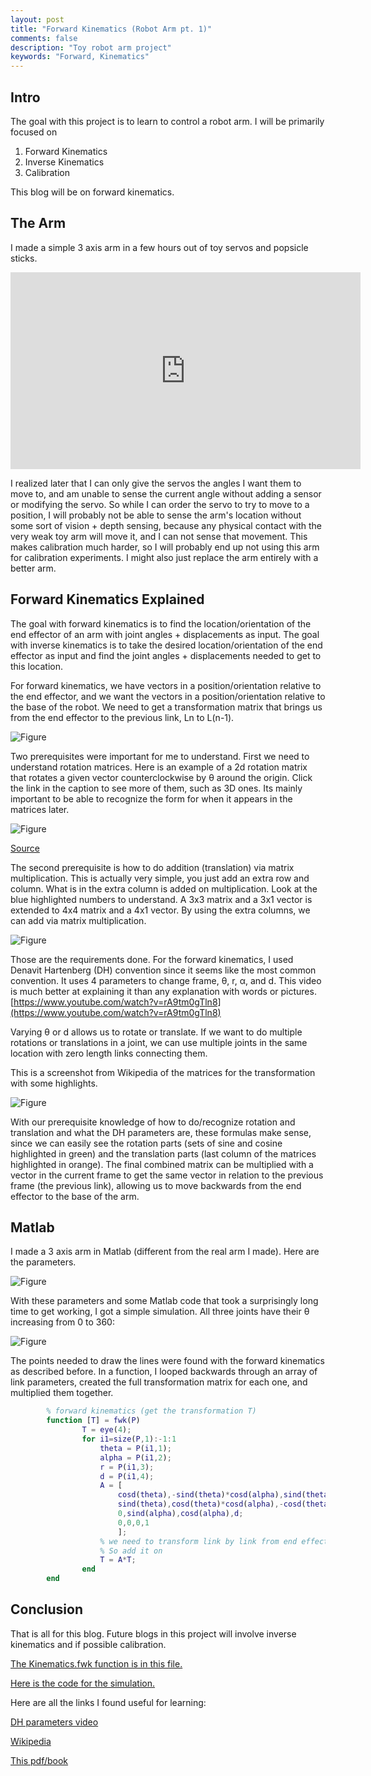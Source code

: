 ```yaml
---
layout: post
title: "Forward Kinematics (Robot Arm pt. 1)"
comments: false
description: "Toy robot arm project"
keywords: "Forward, Kinematics"
---
```


## Intro

The goal with this project is to learn to control a robot arm. I will be primarily focused on
1. Forward Kinematics
2. Inverse Kinematics
3. Calibration

This blog will be on forward kinematics.

<div class="divider"></div>

## The Arm

I made a simple 3 axis arm in a few hours out of toy servos and popsicle sticks.


<iframe width="560" height="315" src="https://www.youtube.com/embed/KJEiu5JqJ3g" frameborder="0" allow="accelerometer; autoplay; encrypted-media; gyroscope; picture-in-picture" allowfullscreen></iframe>

I realized later that I can only give the servos the angles I want them to move to, and am unable to sense the current angle without adding a sensor or modifying the servo. So while I can order the servo to try to move to a position, I will probably not be able to sense the arm's location without some sort of vision + depth sensing, because any physical contact with the very weak toy arm will move it, and I can not sense that movement. This makes calibration much harder, so I will probably end up not using this arm for calibration experiments. I might also just replace the arm entirely with a better arm.

## Forward Kinematics Explained

The goal with forward kinematics is to find the location/orientation of the end effector of an arm with joint angles + displacements as input. The goal with inverse kinematics is to take the desired location/orientation of the end effector as input and find the joint angles + displacements needed to get to this location.

For forward kinematics, we have vectors in a position/orientation relative to the end effector, and we want the vectors in a position/orientation relative to the base of the robot. We need to get a transformation matrix that brings us from the end effector to the previous link, Ln to L(n-1).

![Figure](/assets/images/ForwardKinematics/FwkLinks.png)

Two prerequisites were important for me to understand. First we need to understand rotation matrices. Here is an example of a 2d rotation matrix that rotates a given vector counterclockwise by θ around the origin. Click the link in the caption to see more of them, such as 3D ones. Its mainly important to be able to recognize the form for when it appears in the matrices later.

![Figure](/assets/images/ForwardKinematics/r0.gif)

[Source](http://mathworld.wolfram.com/RotationMatrix.html)

The second prerequisite is how to do addition (translation) via matrix multiplication. This is actually very simple, you just add an extra row and column. What is in the extra column is added on multiplication. Look at the blue highlighted numbers to understand. A 3x3 matrix and a 3x1 vector is extended to 4x4 matrix and a 4x1 vector. By using the extra columns, we can add via matrix multiplication.

![Figure](/assets/images/ForwardKinematics/MatrixTranslation.png)

Those are the requirements done. For the forward kinematics, I used Denavit Hartenberg (DH) convention since it seems like the most common convention. It uses 4 parameters to change frame, θ, r, α, and d. This video is much better at explaining it than any explanation with words or pictures.
[https://www.youtube.com/watch?v=rA9tm0gTln8](https://www.youtube.com/watch?v=rA9tm0gTln8)

Varying θ or d allows us to rotate or translate. If we want to do multiple rotations or translations in a joint, we can use multiple joints in the same location with zero length links connecting them.

This is a screenshot from Wikipedia of the matrices for the transformation with some highlights.

![Figure](/assets/images/ForwardKinematics/ScreenshotWikipedia.png)

With our prerequisite knowledge of how to do/recognize rotation and translation and what the DH parameters are, these formulas make sense, since we can easily see the rotation parts (sets of sine and cosine highlighted in green) and the translation parts (last column of the matrices highlighted in orange). The final combined matrix can be multiplied with a vector in the current frame to get the same vector in relation to the previous frame (the previous link), allowing us to move backwards from the end effector to the base of the arm.

## Matlab
I made a 3 axis arm in Matlab (different from the real arm I made). Here are the parameters.

![Figure](/assets/images/ForwardKinematics/ArmParameters.png)

With these parameters and some Matlab code that took a surprisingly long time to get working, I got a simple simulation. All three joints have their θ increasing from 0 to 360:

![Figure](/assets/images/ForwardKinematics/simulation.gif)

The points needed to draw the lines were found with the forward kinematics as described before. In a function, I looped backwards through an array of link parameters, created the full transformation matrix for each one, and multiplied them together. 
```matlab
        % forward kinematics (get the transformation T)
        function [T] = fwk(P)
                T = eye(4);
                for i1=size(P,1):-1:1
                    theta = P(i1,1);
                    alpha = P(i1,2);
                    r = P(i1,3);
                    d = P(i1,4);
                    A = [
                        cosd(theta),-sind(theta)*cosd(alpha),sind(theta)*sind(alpha),r*cosd(theta);
                        sind(theta),cosd(theta)*cosd(alpha),-cosd(theta)*sind(alpha),r*sind(theta);
                        0,sind(alpha),cosd(alpha),d;
                        0,0,0,1
                        ];
                    % we need to transform link by link from end effector to the base
                    % So add it on
                    T = A*T;
                end
        end
```

## Conclusion

That is all for this blog. Future blogs in this project will involve inverse kinematics and if possible calibration.

[The Kinematics.fwk function is in this file.](https://github.com/ZeroVocabulary/InverseKinematicsStuff/blob/master/fwk3.m)

[Here is the code for the simulation.](https://github.com/ZeroVocabulary/InverseKinematicsStuff/blob/master/fwk5.m)

Here are all the links I found useful for learning:

[DH parameters video](https://www.youtube.com/watch?v=rA9tm0gTln8)

[Wikipedia](https://en.wikipedia.org/wiki/Denavit%E2%80%93Hartenberg_parameters)

[This pdf/book](https://users.cs.duke.edu/~brd/Teaching/Bio/asmb/current/Papers/chap3-forward-kinematics.pdf)
